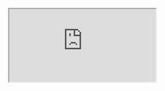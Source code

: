 <iframe src="https://docs.google.com/spreadsheets/d/e/2PACX-1vTu8kDG1cRlOdadXhHNKECB646LmGHcrUl1ypuOfpM7qfb6MXsn5TaoTlIOK4MWo6x2jQKKpU31H-un/pubhtml?gid=0&amp;single=true&amp;widget=true&amp;headers=false"></iframe>
